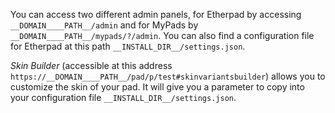 You can access two different admin panels, for Etherpad by accessing `__DOMAIN____PATH__/admin` and for MyPads by `__DOMAIN____PATH__/mypads/?/admin`. 
You can also find a configuration file for Etherpad at this path `__INSTALL_DIR__/settings.json`.

*Skin Builder* (accessible at this address `https://__DOMAIN____PATH__/pad/p/test#skinvariantsbuilder`) allows you to customize the skin of your pad. It will give you a parameter to copy into your configuration file `__INSTALL_DIR__/settings.json`.
